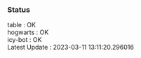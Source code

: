 ### Status


table : OK  
hogwarts : OK  
icy-bot : OK  
Latest Update : 2023-03-11 13:11:20.296016
